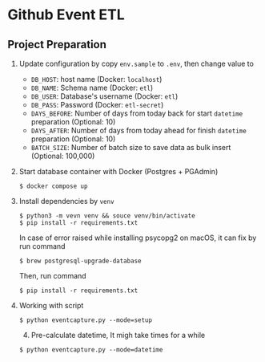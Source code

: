 # Github Event ETL

## Project Preparation  


1. Update configuration by copy `env.sample` to `.env`, then change value to  
    - `DB_HOST`: host name (Docker: `localhost`)
    - `DB_NAME`: Schema name (Docker: `etl`)
    - `DB_USER`: Database's username (Docker: `etl`)
    - `DB_PASS`: Password (Docker: `etl-secret`)
    - `DAYS_BEFORE`: Number of days from today back for start `datetime` preparation (Optional: 10)
    - `DAYS_AFTER`: Number of days from today ahead for finish `datetime` preparation (Optional: 10)
    - `BATCH_SIZE`: Number of batch size to save data as bulk insert (Optional: 100,000)

1. Start database container with Docker (Postgres + PGAdmin)  
    ```
    $ docker compose up
    ```

1. Install dependencies by `venv`  
    ```
    $ python3 -m vevn venv && souce venv/bin/activate
    $ pip install -r requirements.txt
    ```

    In case of error raised while installing psycopg2 on macOS, it can fix by run command  
    ```
    $ brew postgresql-upgrade-database
    ```

    Then, run command  

    ```
    $ pip install -r requirements.txt
    ```

1. Working with script
    ```
    $ python eventcapture.py --mode=setup
    ```

    4. Pre-calculate datetime, It migh take times for a while 
    ```
    $ python eventcapture.py --mode=datetime
    ```